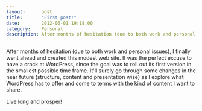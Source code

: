 ```yaml
---
layout:      post
title:       "First post!"
date:        2012-06-01 19:18:00
category:    Personal
description: After months of hesitation (due to both work and personal issues), I finally went ahead and created this modest web site.
---
```

After months of hesitation (due to both work and personal issues), I finally went ahead and created this modest web site. It was the perfect excuse to have a crack at WordPress, since the goal was to roll out its first version in the smallest possible time frame. It'll surely go through some changes in the near future (structure, content and presentation wise) as I explore what WordPress has to offer and come to terms with the kind of content I want to share.

Live long and prosper!
